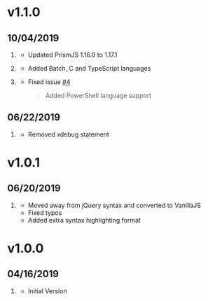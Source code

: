# v1.1.0
## 10/04/2019

1. [](#improved)
    * Updated PrismJS 1.16.0 to 1.17.1

2. [](#new)
    * Added Batch, C and TypeScript languages

3. [](#bugfix)
    * Fixed issue [#4](https://github.com/trilbymedia/grav-plugin-prism-highlight/issues/4)
      > Added PowerShell language support
    
## 06/22/2019

1. [](#bugfix)
    * Removed xdebug statement

# v1.0.1
## 06/20/2019

1. [](#improved)
    * Moved away from jQuery syntax and converted to VanillaJS
    * Fixed typos
    * Added extra syntax highlighting format

# v1.0.0
## 04/16/2019

1. [](#new)
    * Initial Version

